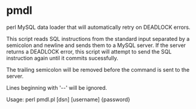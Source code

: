 # pmdl

perl MySQL data loader that will automatically retry on DEADLOCK errors.

This script reads SQL instructions from the standard input separated by
a semicolon and newline and sends them to a MySQL server.  If the server
returns a DEADLOCK error, this script will attempt to send the SQL instruction
again until it commits sucessfully.

The trailing semicolon will be removed before the command is sent to the
server.

Lines beginning with '--' will be ignored. 

Usage: perl pmdl.pl [dsn] [username] {password}
